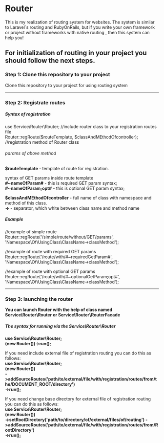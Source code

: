 # Router
This is my realization of routing system for websites. The system is similar to Laravel`s routing and RubyOnRails, but if you write your own framework or  project without frameworks with native routing , then this system can help you!

<h2>For initialization of routing in your project you should follow the next steps.</h2>

<h3><b>Step 1: Clone this repository to your project</b></h3>
<p>Clone this repository to your project for using routing system</p>

<hr>

<h3><b>Step 2: Registrate routes</b></h3>
<h5>Syntax of registration</h5>

<p>
  use Service\Router\Router; //include router class to your registration routes file <br>
  Router::regRoute($routeTemplate, $classAndMEthodOfcontroller); //registration method of Router class <br>
<p>

<h6>params of above method</h6>
<p>
  <b>$routeTemplate</b> - template of route for registration. <br>
  
  syntax of GET params inside route template <br>
  <b>#~nameOfParam#</b> - this is required GET param syntax; <br>
  <b>#~nameOfParam;opt#</b> - this is optional GET param syntax; <br>
</p>

<p>
  <b>$classAndMEthodOfcontroller</b> - full name of class with namespace and method of this class. <br>
  <b>-></b> - separator, which white between class name and method name
</p>

<h5>Example</h5>
<p>
  //example of simple route <br>
  Router::regRoute('/simple/route/without/GET/params', 'Namespace\Of\UsingClass\ClassName->classMethod');
</p>

<p>
  //example of route with required GET params <br>
  Router::regRoute('/route/with/#~requiredGetParam#', 'Namespace\Of\UsingClass\ClassName->classMethod');
</p>

<p>
  //example of route with optional GET params <br>
  Router::regRoute('/route/with/#~optionalGetParam;opt#', 'Namespace\Of\UsingClass\ClassName->classMethod');
</p>
<hr>

<h3><b>Step 3: launching the router</b></h3>
<p><b>You can launch Router with the help of class named Service\Router\Router or Service\Router\RouterFacade</b></p>

<h5>The syntax for running via the Service\Router\Router</h5>
<p>
  <b>use Service\Router\Router;<br></b>
  <b>(new Router())->run();</b>
</p>
<p>
  If you need include external file of registration routing you can do this as follows: <br>
    <b>use Service\Router\Router;<br></b>
    <b>(new Router())<br>
        ->addSourceRoutes('path/to/external/file/with/registration/routes/from/the/DOCUMENT_ROOT/directory')<br>
        ->run();</b>
</p>

<p>
  If you need change base directory for external file of registration routing you can do this as follows: <br>
    <b>use Service\Router\Router;<br></b>
    <b>(new Router())<br>
        ->setRootDirectory('path/to/directory/of/external/files/of/routing')
        ->addSourceRoutes('path/to/external/file/with/registration/routes/from/RootDirectory')<br>
        ->run();</b>
</p>
